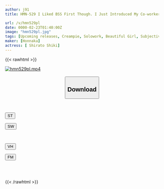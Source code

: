```yaml
---
author: j91
title: HMN-529 I Liked BSS First Though. I Just Introduced My Co-worker To My Childhood Friend, Who I Loved, But After That, He Showed Me A Video Of Me Having Sex With Him Again And Again. Hakuto Four Seasons

url: /v/hmn529pl
date: 0000-02-23T01:40:00Z
image: "hmn529pl.jpg"
tags: [Upcoming releases, Creampie, Solowork, Beautiful Girl, Subjectivity, Drama, Cuckold	]
maker: [Honnaka]
actress: [ Shirato Shiki]
---
```



{{< rawhtml >}}

<div class="video" data-videoid="pending_link.html">
    <a href="javascript:;">
        <img src="/v/hmn529pl/hmn529pl.jpg" width="WIDTH" height="HEIGHT" alt="hmn529pl.mp4" loading="lazy">
    </a>
</div>

<script type="text/javascript" src="https://j91.asia/asset/on-demand-pend.js"></script>

<br>
  <link rel="stylesheet" href="https://j91.asia/asset/bs5.css">
  
  <center>
  <button class="btn btn-primary" type="button" data-bs-toggle="collapse" data-bs-target=".multi-collapse" aria-expanded="false" aria-controls="multiCollapseExample1 multiCollapseExample2"><h2>Download</h2></button></center>
</p>
<div class="row">
  <div class="col">
    <div class="collapse multi-collapse" id="multiCollapseExample1">
      <div class="card card-body">
	      	      <br>
<div class="buttons">  
<p><a href="https://j91.asia/pending_link.html" target="_blank"><button class="btn-hover color-3"><i class="fa fa-download"></i> ST</button></a></p>
<p><a href="https://j91.asia/pending_link.html" target="_blank"><button class="btn-hover color-2"><i class="fa fa-download"></i> SW</button></a></p></div>
    </div>
  </div>
</div>
  <div class="col">
    <div class="collapse multi-collapse" id="multiCollapseExample2">
      <div class="card card-body">
	      <br>
<div class="buttons">
<p><a href="https://j91.asia/pending_link.html"><button class="btn-hover color-9"><i class="fa fa-download"></i> VH</button></a></p>
<p><a href="https://j91.asia/pending_link.html"><button class="btn-hover color-8"><i class="fa fa-download"></i> FM</button></a></p></div>
<br><br>
      </div>
    </div>
  </div>
</div>

{{< /rawhtml >}}
